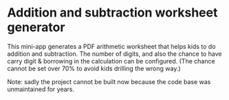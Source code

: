 # Addition and subtraction worksheet generator

This mini-app generates a PDF arithmetic worksheet that helps kids to do addition and subtraction.
The number of digits, and also the chance to have carry digit & borrowing in the calculation can be configured.
(The chance cannot be set over 70% to avoid kids drilling the wrong way.)

Note: sadly the project cannot be built now because the code base was unmaintained for years.
